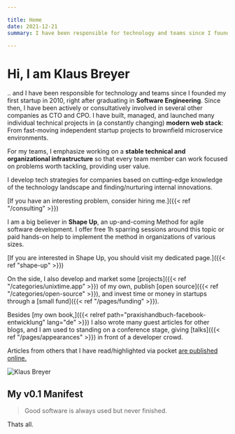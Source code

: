 ```yaml
---

title: Home
date: 2021-12-21
summary: I have been responsible for technology and teams since I founded my first startup in 2010, right after graduating in Software Engineering. Since then, I have been actively or consultatively involved in several other companies as CTO and CPO. I have built, managed, and launched many individual technical projects in (a constantly changing) modern web stack: From fast-moving independent startup projects to brownfield microservice environments.

---
```

# Hi, I am Klaus Breyer

.. and I have been responsible for technology and teams since I founded my first startup in 2010, right after graduating in **Software Engineering**. Since then, I have been actively or consultatively involved in several other companies as CTO and CPO. I have built, managed, and launched many individual technical projects in (a constantly changing) **modern web stack**: From fast-moving independent startup projects to brownfield microservice environments.

For my teams, I emphasize working on a **stable technical and organizational infrastructure** so that every team member can work focused on problems worth tackling, providing user value.

I develop tech strategies for companies based on cutting-edge knowledge of the technology landscape and finding/nurturing internal innovations.

[If you have an interesting problem, consider hiring me.]({{< ref "/consulting" >}})

I am a big believer in **Shape Up**, an up-and-coming Method for agile software development. I offer free 1h sparring sessions around this topic or paid hands-on help to implement the method in organizations of various sizes.

[If you are interested in Shape Up, you should visit my dedicated page.]({{< ref "shape-up" >}})

On the side, I also develop and market some [projects]({{< ref "/categories/unixtime.app" >}}) of my own, publish [open source]({{< ref "/categories/open-source" >}}), and invest time or money in startups through a [small fund]({{< ref "/pages/funding" >}}).

Besides [my own book,]({{< relref path="praxishandbuch-facebook-entwicklung" lang="de" >}}) I also wrote many guest articles for other blogs, and I am used to standing on a conference stage, giving [talks]({{< ref "/pages/appearances" >}}) in front of a developer crowd.

Articles from others that I have read/highlighted via pocket [are published online.](https://pocket.v01.io/)

![Klaus Breyer](/images/klaus-breyer.jpg)

## My v0.1 Manifest
> Good software is always used but never finished.

Thats all.
